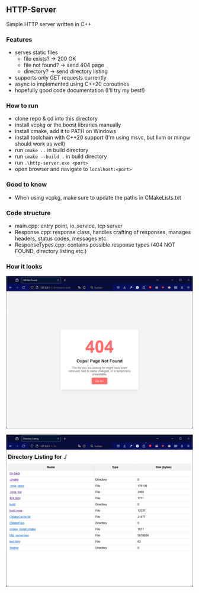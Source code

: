 ## HTTP-Server
Simple HTTP server written in C++
### Features
- serves static files
  - file exists? -> 200 OK
  - file not found? -> send 404 page
  - directory? -> send directory listing
- supports only GET requests currently
- async io implemented using C++20 coroutines
- hopefully good code documentation (I'll try my best!)

### How to run
- clone repo & cd into this directory
- install vcpkg or the boost libraries manually
- install cmake, add it to PATH on Windows
- install toolchain with C++20 support (I'm using msvc, but llvm or mingw should work as well)
- run ``cmake ..`` in build directory
- run ``cmake --build .`` in build directory
- run ``.\http-server.exe <port>``
- open browser and navigate to ``localhost:<port>``

### Good to know
- When using vcpkg, make sure to update the paths in CMakeLists.txt

### Code structure
- main.cpp: entry point, io_service, tcp server
- Response.cpp: response class, handles crafting of responses, manages headers, status codes, messages etc.
- ResponseTypes.cpp: contains possible response types (404 NOT FOUND, directory listing etc.)

### How it looks
![404 Error Page](http404.png)

![Directory Listing](directoryListing.png)